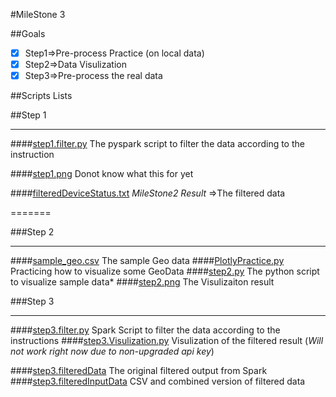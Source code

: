 #MileStone 3



##Goals
  * [x] Step1=>Pre-process Practice (on local data)
  * [x] Step2=>Data Visulization
  * [x] Step3=>Pre-process the real data
  
##Scripts Lists

##Step 1

-------

####[step1.filter.py](./step1.filter.py)
  The pyspark script to filter the data according to the instruction

####[step1.png](./step1.png)
  Donot know what this for yet

####[filteredDeviceStatus.txt](./filteredDeviceStatus.txt)
  *MileStone2 Result* =>The filtered data

=======

###Step 2

-------

####[sample_geo.csv](./sample_geo.csv)
  The sample Geo data
####[PlotlyPractice.py](./PlotlyPractice.py)
  Practicing how to visualize some GeoData
####[step2.py](./step2.py)
  The python script to visualize sample data*
####[step2.png](./step2.png)
  The Visulizaiton result

###Step 3

--------
####[step3.filter.py](./step3.filter.py)
  Spark Script to filter the data according to the instructions
####[step3.Visulization.py](./step3.Visulization.py)
  Visulization of the filtered result (*Will not work right now due to non-upgraded api key*)

  
####[step3.filteredData](./step3.filteredData)
  The original filtered output from Spark
####[step3.filteredInputData](./step3.filteredInputData)
  CSV and combined version of filtered data
